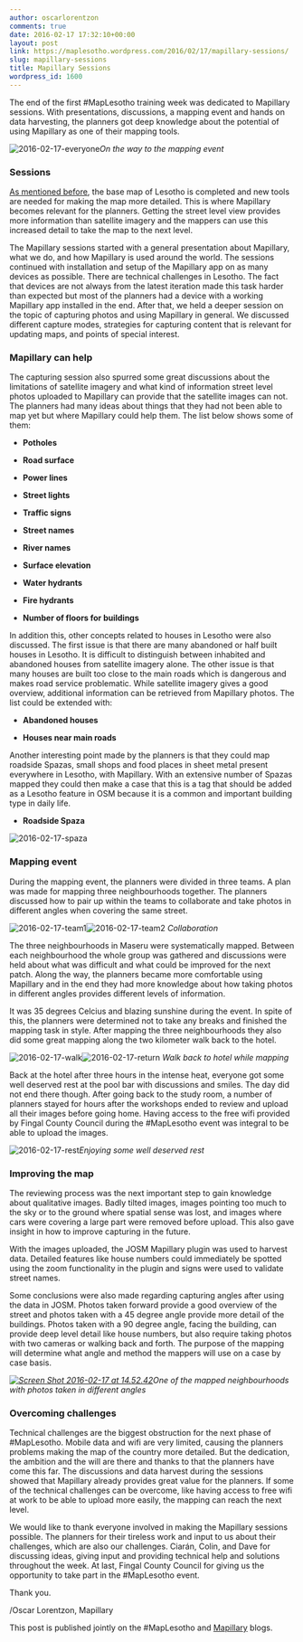 ```yaml
---
author: oscarlorentzon
comments: true
date: 2016-02-17 17:32:10+00:00
layout: post
link: https://maplesotho.wordpress.com/2016/02/17/mapillary-sessions/
slug: mapillary-sessions
title: Mapillary Sessions
wordpress_id: 1600
---
```


The end of the first #MapLesotho training week was dedicated to Mapillary sessions. With presentations, discussions, a mapping event and hands on data harvesting, the planners got deep knowledge about the potential of using Mapillary as one of their mapping tools.

![2016-02-17-everyone](https://maplesotho.files.wordpress.com/2016/02/2016-02-17-everyone.jpg)_On the way to the mapping event_


### Sessions


[As mentioned before](http://blog.mapillary.com/events/2016/02/11/maplesotho-impressions.html), the base map of Lesotho is completed and new tools are needed for making the map more detailed. This is where Mapillary becomes relevant for the planners. Getting the street level view provides more information than satellite imagery and the mappers can use this increased detail to take the map to the next level.

The Mapillary sessions started with a general presentation about Mapillary, what we do, and how Mapillary is used around the world. The sessions continued with installation and setup of the Mapillary app on as many devices as possible. There are technical challenges in Lesotho. The fact that devices are not always from the latest iteration made this task harder than expected but most of the planners had a device with a working Mapillary app installed in the end. After that, we held a deeper session on the topic of capturing photos and using Mapillary in general. We discussed different capture modes, strategies for capturing content that is relevant for updating maps, and points of special interest.


### Mapillary can help


The capturing session also spurred some great discussions about the limitations of satellite imagery and what kind of information street level photos uploaded to Mapillary can provide that the satellite images can not. The planners had many ideas about things that they had not been able to map yet but where Mapillary could help them. The list below shows some of them:



	
  * **Potholes**

	
  * **Road surface**

	
  * **Power lines**

	
  * **Street lights**

	
  * **Traffic signs**

	
  * **Street names**

	
  * **River names**

	
  * **Surface elevation**

	
  * **Water hydrants**

	
  * **Fire hydrants**

	
  * **Number of floors for buildings**


In addition this, other concepts related to houses in Lesotho were also discussed. The first issue is that there are many abandoned or half built houses in Lesotho. It is difficult to distinguish between inhabited and abandoned houses from satellite imagery alone. The other issue is that many houses are built too close to the main roads which is dangerous and makes road service problematic. While satellite imagery gives a good overview, additional information can be retrieved from Mapillary photos. The list could be extended with:

	
  * **Abandoned houses**

	
  * **Houses near main roads**


Another interesting point made by the planners is that they could map roadside Spazas, small shops and food places in sheet metal present everywhere in Lesotho, with Mapillary. With an extensive number of Spazas mapped they could then make a case that this is a tag that should be added as a Lesotho feature in OSM because it is a common and important building type in daily life.

	
  * **Roadside Spaza**


![2016-02-17-spaza](https://maplesotho.files.wordpress.com/2016/02/2016-02-17-spaza.jpg)


### Mapping event


During the mapping event, the planners were divided in three teams. A plan was made for mapping three neighbourhoods together. The planners discussed how to pair up within the teams to collaborate and take photos in different angles when covering the same street.

![2016-02-17-team1](https://maplesotho.files.wordpress.com/2016/02/2016-02-17-team1.jpg)![2016-02-17-team2](https://maplesotho.files.wordpress.com/2016/02/2016-02-17-team2.jpg)
_Collaboration_

The three neighbourhoods in Maseru were systematically mapped. Between each neighbourhood the whole group was gathered and discussions were held about what was difficult and what could be improved for the next patch. Along the way, the planners became more comfortable using Mapillary and in the end they had more knowledge about how taking photos in different angles provides different levels of information.

It was 35 degrees Celcius and blazing sunshine during the event. In spite of this, the planners were determined not to take any breaks and finished the mapping task in style. After mapping the three neighbourhoods they also did some great mapping along the two kilometer walk back to the hotel.

![2016-02-17-walk](https://maplesotho.files.wordpress.com/2016/02/2016-02-17-walk.jpg)![2016-02-17-return](https://maplesotho.files.wordpress.com/2016/02/2016-02-17-return.jpg)
_Walk back to hotel while mapping_

Back at the hotel after three hours in the intense heat, everyone got some well deserved rest at the pool bar with discussions and smiles. The day did not end there though. After going back to the study room, a number of planners stayed for hours after the workshops ended to review and upload all their images before going home. Having access to the free wifi provided by Fingal County Council during the #MapLesotho event was integral to be able to upload the images.

![2016-02-17-rest](https://maplesotho.files.wordpress.com/2016/02/2016-02-17-rest.jpg)_Enjoying some well deserved rest_


### Improving the map


The reviewing process was the next important step to gain knowledge about qualitative images. Badly tilted images, images pointing too much to the sky or to the ground where spatial sense was lost, and images where cars were covering a large part were removed before upload. This also gave insight in how to improve capturing in the future.

With the images uploaded, the JOSM Mapillary plugin was used to harvest data. Detailed features like house numbers could immediately be spotted using the zoom functionality in the plugin and signs were used to validate street names.

Some conclusions were also made regarding capturing angles after using the data in JOSM. Photos taken forward provide a good overview of the street and photos taken with a 45 degree angle provide more detail of the buildings. Photos taken with a 90 degree angle, facing the building, can provide deep level detail like house numbers, but also require taking photos with two cameras or walking back and forth. The purpose of the mapping will determine what angle and method the mappers will use on a case by case basis.

_[![Screen Shot 2016-02-17 at 14.52.42](https://maplesotho.files.wordpress.com/2016/02/screen-shot-2016-02-17-at-14-52-421.jpg)](http://www.mapillary.com/map/im/fE6_Btq3te8q1b8JZC9B-w/photo)One of the mapped neighbourhoods with photos taken in different angles_


### Overcoming challenges


Technical challenges are the biggest obstruction for the next phase of #MapLesotho. Mobile data and wifi are very limited, causing the planners problems making the map of the country more detailed. But the dedication, the ambition and the will are there and thanks to that the planners have come this far. The discussions and data harvest during the sessions showed that Mapillary already provides great value for the planners. If some of the technical challenges can be overcome, like having access to free wifi at work to be able to upload more easily, the mapping can reach the next level.

We would like to thank everyone involved in making the Mapillary sessions possible. The planners for their tireless work and input to us about their challenges, which are also our challenges. Ciarán, Colin, and Dave for discussing ideas, giving input and providing technical help and solutions throughout the week. At last, Fingal County Council for giving us the opportunity to take part in the #MapLesotho event.

Thank you.

/Oscar Lorentzon, Mapillary

This post is published jointly on the #MapLesotho and [Mapillary](http://blog.mapillary.com/) blogs.
